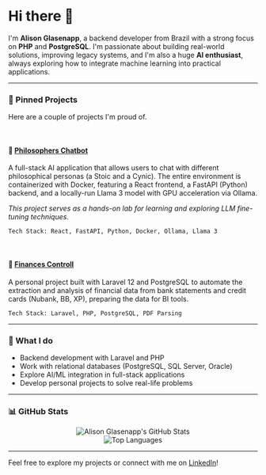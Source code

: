 # Hi there 👋

I'm **Alison Glasenapp**, a backend developer from Brazil with a strong focus on **PHP** and **PostgreSQL**. I'm passionate about building real-world solutions, improving legacy systems, and I'm also a huge **AI enthusiast**, always exploring how to integrate machine learning into practical applications.

---

### 📌 Pinned Projects

Here are a couple of projects I'm proud of.

<br>

#### 🤖 [Philosophers Chatbot](https://github.com/seu-usuario/philosophers-chatbot)
A full-stack AI application that allows users to chat with different philosophical personas (a Stoic and a Cynic). The entire environment is containerized with Docker, featuring a React frontend, a FastAPI (Python) backend, and a locally-run Llama 3 model with GPU acceleration via Ollama.

*This project serves as a hands-on lab for learning and exploring LLM fine-tuning techniques.*

`Tech Stack: React, FastAPI, Python, Docker, Ollama, Llama 3`

<br>

#### 💸 [Finances Controll](https://github.com/Glasena/controle-financeiro)  
A personal project built with Laravel 12 and PostgreSQL to automate the extraction and analysis of financial data from bank statements and credit cards (Nubank, BB, XP), preparing the data for BI tools.

`Tech Stack: Laravel, PHP, PostgreSQL, PDF Parsing`

---

### 🔧 What I do
- Backend development with Laravel and PHP
- Work with relational databases (PostgreSQL, SQL Server, Oracle)
- Explore AI/ML integration in full-stack applications
- Develop personal projects to solve real-life problems

---

### 📊 GitHub Stats

<p align="center">
  <img src="https://github-readme-stats.vercel.app/api?username=Glasena&show_icons=true&theme=github_dark&hide_title=true" alt="Alison Glasenapp's GitHub Stats" />
  <br/>
  <img src="https://github-readme-stats.vercel.app/api/top-langs/?username=Glasena&layout=compact&theme=github_dark&hide_title=true&langs_count=6" alt="Top Languages" />
</p>

---

Feel free to explore my projects or connect with me on [LinkedIn](https://www.linkedin.com/in/alison-glasenapp-365b67217/)!
